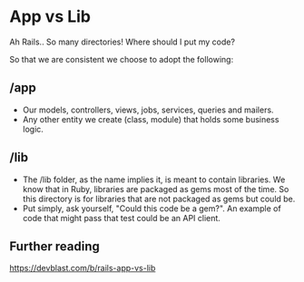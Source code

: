 # App vs Lib

Ah Rails.. So many directories! Where should I put my code?

So that we are consistent we choose to adopt the following:

## /app

- Our models, controllers, views, jobs, services, queries and mailers.
- Any other entity we create (class, module) that holds some business logic.

## /lib

- The /lib folder, as the name implies it, is meant to contain libraries. We know that in Ruby, libraries are packaged as gems most of the time. So this directory is for libraries that are not packaged as gems but could be.
- Put simply, ask yourself, "Could this code be a gem?". An example of code that might pass that test could be an API client.

## Further reading

https://devblast.com/b/rails-app-vs-lib
